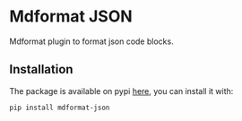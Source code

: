 # Mdformat JSON

Mdformat plugin to format json code blocks.

## Installation

The package is available on pypi [here](https://pypi.org/project/mdformat-json/), you can install it with:

```bash
pip install mdformat-json
```
